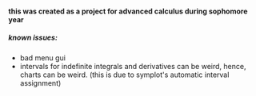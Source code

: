 #### this was created as a project for advanced calculus during sophomore year

##### known issues:
* bad menu gui
* intervals for indefinite integrals and derivatives can be weird, hence, charts can be weird. (this is due to symplot's automatic interval assignment)
